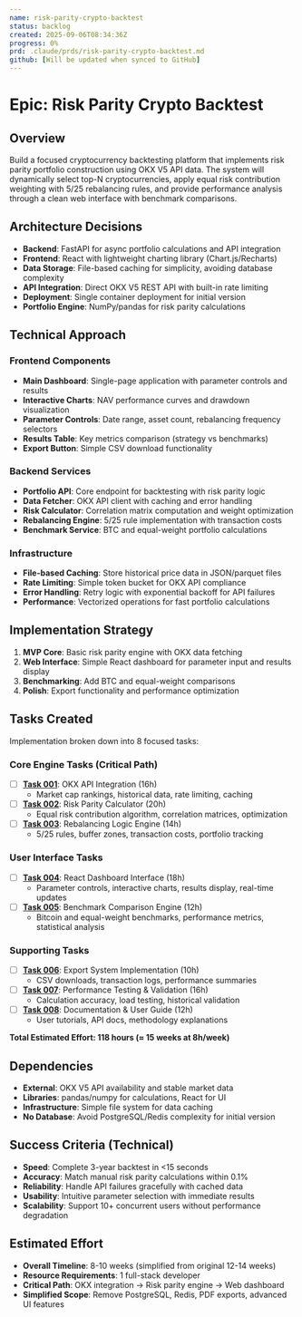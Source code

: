 ```yaml
---
name: risk-parity-crypto-backtest
status: backlog
created: 2025-09-06T08:34:36Z
progress: 0%
prd: .claude/prds/risk-parity-crypto-backtest.md
github: [Will be updated when synced to GitHub]
---
```


# Epic: Risk Parity Crypto Backtest

## Overview
Build a focused cryptocurrency backtesting platform that implements risk parity portfolio construction using OKX V5 API data. The system will dynamically select top-N cryptocurrencies, apply equal risk contribution weighting with 5/25 rebalancing rules, and provide performance analysis through a clean web interface with benchmark comparisons.

## Architecture Decisions
- **Backend**: FastAPI for async portfolio calculations and API integration
- **Frontend**: React with lightweight charting library (Chart.js/Recharts)
- **Data Storage**: File-based caching for simplicity, avoiding database complexity
- **API Integration**: Direct OKX V5 REST API with built-in rate limiting
- **Deployment**: Single container deployment for initial version
- **Portfolio Engine**: NumPy/pandas for risk parity calculations

## Technical Approach

### Frontend Components
- **Main Dashboard**: Single-page application with parameter controls and results
- **Interactive Charts**: NAV performance curves and drawdown visualization
- **Parameter Controls**: Date range, asset count, rebalancing frequency selectors
- **Results Table**: Key metrics comparison (strategy vs benchmarks)
- **Export Button**: Simple CSV download functionality

### Backend Services
- **Portfolio API**: Core endpoint for backtesting with risk parity logic
- **Data Fetcher**: OKX API client with caching and error handling
- **Risk Calculator**: Correlation matrix computation and weight optimization
- **Rebalancing Engine**: 5/25 rule implementation with transaction costs
- **Benchmark Service**: BTC and equal-weight portfolio calculations

### Infrastructure
- **File-based Caching**: Store historical price data in JSON/parquet files
- **Rate Limiting**: Simple token bucket for OKX API compliance
- **Error Handling**: Retry logic with exponential backoff for API failures
- **Performance**: Vectorized operations for fast portfolio calculations

## Implementation Strategy
1. **MVP Core**: Basic risk parity engine with OKX data fetching
2. **Web Interface**: Simple React dashboard for parameter input and results display
3. **Benchmarking**: Add BTC and equal-weight comparisons
4. **Polish**: Export functionality and performance optimization

## Tasks Created
Implementation broken down into 8 focused tasks:

### Core Engine Tasks (Critical Path)
- [ ] **[Task 001](tasks/task-001-okx-api-integration.md)**: OKX API Integration (16h)
  - Market cap rankings, historical data, rate limiting, caching
- [ ] **[Task 002](tasks/task-002-risk-parity-calculator.md)**: Risk Parity Calculator (20h)  
  - Equal risk contribution algorithm, correlation matrices, optimization
- [ ] **[Task 003](tasks/task-003-rebalancing-logic.md)**: Rebalancing Logic Engine (14h)
  - 5/25 rules, buffer zones, transaction costs, portfolio tracking

### User Interface Tasks
- [ ] **[Task 004](tasks/task-004-react-dashboard.md)**: React Dashboard Interface (18h)
  - Parameter controls, interactive charts, results display, real-time updates
- [ ] **[Task 005](tasks/task-005-benchmark-engine.md)**: Benchmark Comparison Engine (12h)
  - Bitcoin and equal-weight benchmarks, performance metrics, statistical analysis

### Supporting Tasks
- [ ] **[Task 006](tasks/task-006-export-system.md)**: Export System Implementation (10h)
  - CSV downloads, transaction logs, performance summaries
- [ ] **[Task 007](tasks/task-007-performance-testing.md)**: Performance Testing & Validation (16h)
  - Calculation accuracy, load testing, historical validation
- [ ] **[Task 008](tasks/task-008-documentation-guide.md)**: Documentation & User Guide (12h)
  - User tutorials, API docs, methodology explanations

**Total Estimated Effort: 118 hours (≈ 15 weeks at 8h/week)**

## Dependencies
- **External**: OKX V5 API availability and stable market data
- **Libraries**: pandas/numpy for calculations, React for UI
- **Infrastructure**: Simple file system for data caching
- **No Database**: Avoid PostgreSQL/Redis complexity for initial version

## Success Criteria (Technical)
- **Speed**: Complete 3-year backtest in <15 seconds
- **Accuracy**: Match manual risk parity calculations within 0.1%
- **Reliability**: Handle API failures gracefully with cached data
- **Usability**: Intuitive parameter selection with immediate results
- **Scalability**: Support 10+ concurrent users without performance degradation

## Estimated Effort
- **Overall Timeline**: 8-10 weeks (simplified from original 12-14 weeks)
- **Resource Requirements**: 1 full-stack developer
- **Critical Path**: OKX integration → Risk parity engine → Web dashboard
- **Simplified Scope**: Remove PostgreSQL, Redis, PDF exports, advanced UI features